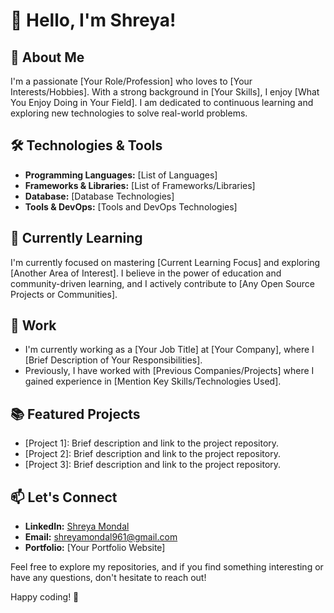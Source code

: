 # 👋 Hello, I'm Shreya!

## 🚀 About Me

I'm a passionate [Your Role/Profession] who loves to [Your Interests/Hobbies]. With a strong background in [Your Skills], I enjoy [What You Enjoy Doing in Your Field]. I am dedicated to continuous learning and exploring new technologies to solve real-world problems.

## 🛠️ Technologies & Tools

- **Programming Languages:** [List of Languages]
- **Frameworks & Libraries:** [List of Frameworks/Libraries]
- **Database:** [Database Technologies]
- **Tools & DevOps:** [Tools and DevOps Technologies]

## 🌱 Currently Learning

I'm currently focused on mastering [Current Learning Focus] and exploring [Another Area of Interest]. I believe in the power of education and community-driven learning, and I actively contribute to [Any Open Source Projects or Communities].

## 💼 Work

- I'm currently working as a [Your Job Title] at [Your Company], where I [Brief Description of Your Responsibilities].
- Previously, I have worked with [Previous Companies/Projects] where I gained experience in [Mention Key Skills/Technologies Used].

## 📚 Featured Projects

- [Project 1]: Brief description and link to the project repository.
- [Project 2]: Brief description and link to the project repository.
- [Project 3]: Brief description and link to the project repository.

## 📫 Let's Connect

- **LinkedIn:** [Shreya Mondal](https://www.linkedin.com/in/shreyamondal)
- **Email:** shreyamondal961@gmail.com
- **Portfolio:** [Your Portfolio Website]

Feel free to explore my repositories, and if you find something interesting or have any questions, don't hesitate to reach out!

Happy coding! 🚀
